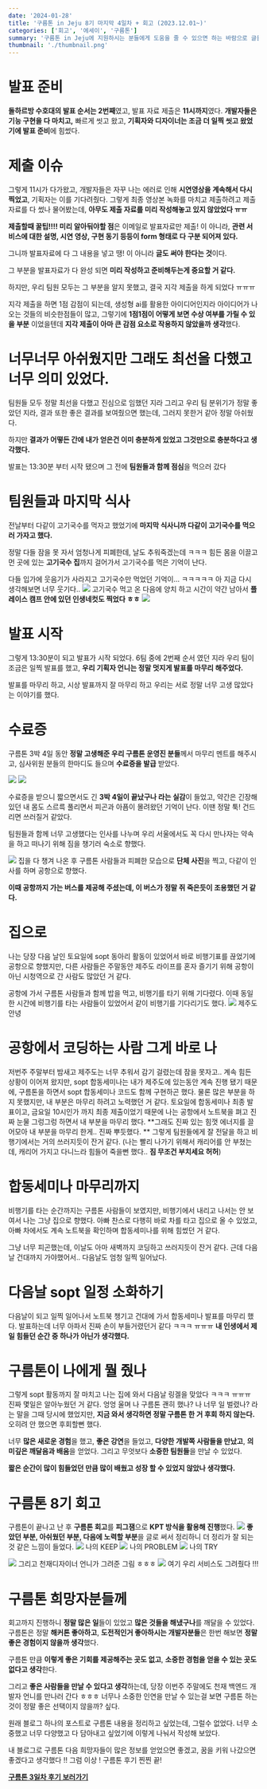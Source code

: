 ```yaml
---
date: '2024-01-28'
title: '구름톤 in Jeju 8기 마지막 4일차 + 회고 (2023.12.01~)'
categories: ['회고', '에세이', '구름톤']
summary: '구름톤 in Jeju에 지원하시는 분들에게 도움을 줄 수 있으면 하는 바람으로 글을 작성해 봅니다.'
thumbnail: './thumbnail.png'
---
```


# 발표 준비

**돌하르방 수호대의 발표 순서는 2번째**였고, 발표 자료 제출은 **11시까지**였다.
**개발자들은 기능 구현을 다 마치고,** 빠르게 씻고 왔고, **기획자와 디자이너는 조금 더 일찍 씻고 왔었기에 발표 준비**에 힘썼다.

# 제출 이슈

그렇게 11시가 다가왔고, 개발자들은 자꾸 나는 에러로 인해 **시연영상을 계속해서 다시 찍었고**, 기획자는 이를 기다려줬다. 그렇게 최종 영상본 녹화를 마치고 제출하려고 제출 자료를 다 썼나 물어봤는데, **아무도 제출 자료를 미리 작성해놓고 있지 않았었다 ㅠㅠ**

**제출할때 꿀팁!!!! 미리 알아둬야할 점**은
이메일로 발표자료만 제출! 이 아니라,
**관련 서비스에 대한 설명, 시연 영상, 구현 동기 등등이 form 형태로 다 구분 되어져 있다.**

그니까 발표자료에 다 그 내용을 넣고 땡! 이 아니라 **글도 써야 한다는 것**이다.

그 부분을 발표자료가 다 완성 되면 **미리 작성하고 준비해두는게 중요할 거 같다.**

하지만, 우리 팀원 모두는 그 부분을 알지 못했고, 결국 지각 제출을 하게 되었다 ㅠㅠㅠ

지각 제출을 하면 1점 감점이 되는데, 생성형 ai를 활용한 아이디어인지라 아이디어가 나오는 것들의 비슷한점들이 많고, 그렇기에 **1점1점이 어떻게 보면 수상 여부를 가릴 수 있을 부분** 이었을텐데 **지각 제출이 아마 큰 감점 요소로 작용하지 않았을까 생각**했다.

# 너무너무 아쉬웠지만 그래도 최선을 다했고 너무 의미 있었다.

팀원들 모두 정말 최선을 다했고 진심으로 임했던 지라 그리고 우리 팀 분위기가 정말 좋았던 지라, 결과 또한 좋은 결과를 보여줬으면 했는데, 그러지 못한거 같아 정말 아쉬웠다.

하지만 **결과가 어떻든 간에 내가 얻은건 이미 충분하게 있었고 그것만으로 충분하다고 생각했다.**

발표는 13:30분 부터 시작 됐으며 그 전에 **팀원들과 함께 점심**을 먹으러 갔다

# 팀원들과 마지막 식사

전날부터 다같이 고기국수를 먹자고 했었기에 **마지막 식사니까 다같이 고기국수를 먹으러 가자고 했다.**

정말 다들 잠을 못 자서 엄청나게 피폐한데, 날도 추워죽겠는데 ㅋㅋㅋ 힘든 몸을 이끌고 먼 곳에 있는 **고기국수 집**까지 걸어가서 고기국수를 먹은 기억이 난다.

다들 입가에 웃음기가 사라지고 고기국수만 먹었던 기억이... ㅋㅋㅋㅋㅋ 아 지금 다시 생각해보면 너무 웃기다..
![](https://velog.velcdn.com/images/hoeun0723/post/12f1f598-03a3-4d24-909b-e0f51593c224/image.png)
고기국수 먹고 온 다음에 양치 하고 시간이 약간 남아서 **플레이스 캠프 안에 있던 인생네컷도 찍었다 ㅎㅎ**
![](https://velog.velcdn.com/images/hoeun0723/post/51abd0b2-a229-43ee-91ef-5bccc46bd35e/image.png)

# 발표 시작

그렇게 13:30분이 되고 발표가 시작 되었다. 6팀 중에 2번째 순서 였던 지라 우리 팀이 조금은 일찍 발표를 했고, **우리 기획자 언니는 정말 멋지게 발표를 마무리 해주었다.**

발표를 마무리 하고, 시상 발표까지 잘 마무리 하고 우리는 서로 정말 너무 고생 많았다는 이야기를 했다.

# 수료증

구름톤 3박 4일 동안 **정말 고생해준 우리 구름톤 운영진 분들**께서 마무리 멘트를 해주시고, 심사위원 분들의 한마디도 들으며 **수료증을 발급** 받았다.

![](https://velog.velcdn.com/images/hoeun0723/post/33eabdf1-5087-447e-9e20-03a35d79e8b4/image.png)
![](https://velog.velcdn.com/images/hoeun0723/post/f2d0f490-a706-4c50-9b88-875dd9c1cf72/image.png)

수료증을 받으니 짧으면서도 긴 **3박 4일이 끝났구나 라는 실감**이 들었고, 약간은 긴장해 있던 내 몸도 스르륵 풀리면서 피곤과 아픔이 몰려왔던 기억이 난다.
이땐 정말 툭! 건드리면 쓰러질거 같았다.

팀원들과 함께 너무 고생했다는 인사를 나누며 우리 서울에서도 꼭 다시 만나자는 약속을 하고 떠나기 위해 짐을 챙기러 숙소로 향했다.

![](https://velog.velcdn.com/images/hoeun0723/post/bf69fd62-40e0-449a-b6b7-8878a1d95f9c/image.jpg)
집을 다 챙겨 나온 후 구름톤 사람들과 피폐한 모습으로 **단체 사진**을 찍고, 다같이 인사를 하며 공항으로 향했다.

**이때 공항까지 가는 버스를 제공해 주셨는데, 이 버스가 정말 쥐 죽은듯이 조용했던 거 같다.**

# 집으로

나는 당장 다음 날인 토요일에 sopt 동아리 활동이 있었어서 바로 비행기표를 끊었기에 공항으로 향했지만, 다른 사람들은 주말동안 제주도 라이프를 혼자 즐기기 위해 공항이 아닌 시청역으로 간 사람도 많았던 거 같다.

공항에 가서 구름톤 사람들과 함께 밥을 먹고, 비행기를 타기 위해 기다렸다.
이때 동일한 시간에 비행기를 타는 사람들이 있었어서 같이 비행기를 기다리기도 했다.
![](https://velog.velcdn.com/images/hoeun0723/post/31a7952f-8149-4256-b0c6-9fb9243c9eb6/image.png)
제주도 안녕

# 공항에서 코딩하는 사람 그게 바로 나

저번주 주말부터 밤새고 제주도는 너무 추워서 감기 걸렸는데 잠을 못자고.. 계속 힘든 상황이 이어져 왔지만, sopt 합동세미나는 내가 제주도에 있는동안 계속 진행 됐기 때문에, 구름톤을 하면서 sopt 합동세미나 코드도 함께 구현하곤 했다. 물론 많은 부분을 하지 못했지만, 내 부분은 마무리 하려고 노력했던 거 같다.
토요일에 합동세미나 최종 발표이고, 금요일 10시인가 까지 최종 제출이었기 때문에 나는 공항에서 노트북을 펴고 진짜 눈물 그렁그렁 하면서 내 부분을 마무리 했다.
**그래도 진짜 있는 힘껏 에너지를 끌어모아 내 부분을 마무리 한게.. 진짜 뿌듯했다.
**
그렇게 팀원들에게 잘 전달을 하고 비행기에서는 거의 쓰러지듯이 잔거 같다. (나는 빨리 나가기 위해서 캐리어를 안 부쳤는데, 캐리어 가지고 다니느라 힘들어 죽을뻔 했다.. **짐 무조건 부치세요 허허**)

# 합동세미나 마무리까지

비행기를 타는 순간까지는 구름톤 사람들이 보였지만, 비행기에서 내리고 나서는 안 보여서 나는 그냥 집으로 향했다.
아빠 찬스로 다행히 바로 차를 타고 집으로 올 수 있었고, 아빠 차에서도 계속 노트북을 확인하며 합동세미나를 위해 힘썼던 거 같다.

그냥 너무 피곤했는데, 이날도 아마 새벽까지 코딩하고 쓰러지듯이 잔거 같다.
근데 다음날 건대까지 가야했어서.. 다음날도 엄청 일찍 일어났다.

# 다음날 sopt 일정 소화하기

다음날이 되고 일찍 일어나서 노트북 챙기고 건대에 가서 합동세미나 발표를 마무리 했다. 발표하는데 너무 아파서 진짜 손이 부들거렸던거 같다 ㅋㅋㅋ ㅠㅠㅠ **내 인생에서 제일 힘들던 순간 중 하나가 아닌가 생각했다.**

# 구름톤이 나에게 뭘 줬나

그렇게 sopt 활동까지 잘 마치고 나는 집에 와서 다음날 링겔을 맞았다 ㅋㅋㅋ ㅠㅠㅠ
진짜 몇일은 알아누웠던 거 같다.
엉엉 울며 나 구름톤 괜히 했나? 나 너무 일 벌렸나? 라는 말을 그때 당시에 했었지만, **지금 와서 생각하면 정말 구름톤 한 거 후회 하지 않는다.** 오히려 안 했으면 후회할뻔 했다.

너무 **많은 새로운 경험**을 했고, **좋은 강연**을 들었고, **다양한 개발쪽 사람들을 만났고**, **의미깊은 깨달음과 배움**을 얻었다. 그리고 무엇보다 **소중한 팀원들**을 만날 수 있었다.

**짧은 순간이 많이 힘들었던 만큼 많이 배웠고 성장 할 수 있었지 않았나 생각했다.**

# 구름톤 8기 회고

구름톤이 끝나고 난 후 **구름톤 회고**를 **피그잼**으로 **KPT 방식을 활용해 진행**했다.
![](https://velog.velcdn.com/images/hoeun0723/post/8ff681be-d5e5-4de3-ab04-7631ffc6831b/image.png)
**좋았던 부분, 아쉬웠던 부분, 다음에 노력할 부분**을 글로 써서 정리하니 더 정리가 잘 되는 것 같은 느낌이 들었다.
![](https://velog.velcdn.com/images/hoeun0723/post/4940e295-9640-42e6-8b6d-7670541b002c/image.png)
나의 KEEP
![](https://velog.velcdn.com/images/hoeun0723/post/f0790b48-b15e-43be-b08f-739bfbc94e21/image.png)
나의 PROBLEM
![](https://velog.velcdn.com/images/hoeun0723/post/7d22857f-b0c1-409c-b5b6-58892a29d4c8/image.png)
나의 TRY

![](https://velog.velcdn.com/images/hoeun0723/post/ce27cd72-0ff5-440d-af05-aae65bb2cc17/image.png)
그리고 천재디자이너 언니가 그려준 그림 ㅎㅎㅎ
![](https://velog.velcdn.com/images/hoeun0723/post/9d4d30b9-3095-4326-96b0-6bc903a2d7c8/image.png)
여기 우리 서비스도 그려줬다 !!!

# 구름톤 희망자분들께

회고까지 진행하니 **정말 많은 일**들이 있었고 **많은 것들을 해냈구나**를 깨달을 수 있었다.
구름톤은 정말 **해커톤 좋아하고**, **도전적인거 좋아하시는 개발자분들**은 한번 해보면 **정말 좋은 경험이지 않을까 생각**했다.

구름톤 만큼 **이렇게 좋은 기회를 제공해주는 곳도 없고**, **소중한 경험을 얻을 수 있는 곳도 없다고 생각**한다.

그리고 **좋은 사람들을 만날 수 있다고 생각**하는데, 당장 이번주 주말에도 천재 백엔드 개발자 언니를 만나러 간다 ㅎㅎㅎ
너무나 소중한 인연을 만날 수 있는걸 보면 구름톤 하는것이 정말 좋은 선택이지 않을까? 싶다.

원래 블로그 하나의 포스트로 구름톤 내용을 정리하고 싶었는데, 그럴수 없었다. 너무 소중했고 너무 다양했고 다 담아내고 싶었기에 이렇게 나눠서 작성해 보았다.

내 블로그로 구름톤 다음 희망자들이 많은 정보를 얻었으면 좋겠고, 꿈을 키워 나갔으면 좋겠다고 생각했다 !!
그럼 이상 ! 구름톤 후기 찐찐 끝!

[**구름톤 3일차 후기 보러가기**](<https://hoeun0723.github.io/essay/구름톤/구름톤%20in%20Jeju%208기%20후기%203일차(2023.11.30)>)
